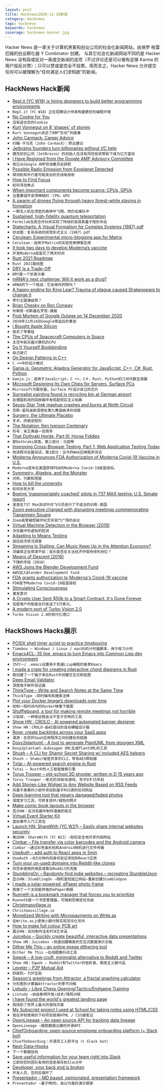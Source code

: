 ```yaml
---
layout: post
title: Hacknews2020-12-19新闻
category: Hacknews
tags: hacknews
keywords: hacknews
coverage: hacknews-banner.jpg
---
```


Hacker News 是一家关于计算机黑客和创业公司的社会化新闻网站，由保罗·格雷厄姆的创业孵化器 Y Combinator 创建。
与其它社会化新闻网站不同的是 Hacker News 没有踩或反对一条提交新闻的选项（不过评论还是可以被有足够 Karma 的用户投反对票）；只可以赞或是完全不投票。简而言之，Hacker News 允许提交任何可以被理解为“任何满足人们求知欲”的新闻。

## HackNews Hack新闻


- [Repl.it (YC W18) is hiring designers to build better programming environments](https://jobs.lever.co/replit/4ef495be-6ced-42d9-bcc1-3c6f57a346bd)
- `Repl.it（YC W18）正在招聘设计师来构建更好的编程环境`
- [No Cookie for You](https://github.blog/2020-12-17-no-cookie-for-you/)
- `没有适合您的Cookie`
- [Kurt Vonnegut on 8 ‘shapes’ of stories](https://bigthink.com/culture-religion/vonnegut-shapes)
- `Kurt Vonnegut讲述了8种“形状”的故事`
- [John Carmack: Career Advice](https://twitter.com/id_aa_carmack/status/1339777933871865857)
- `约翰·卡马克（John Carmack）：职业建议`
- [Jetbrains founders turn billionaires without VC help](https://www.bloomberg.com/news/articles/2020-12-18/czech-startup-founders-turn-billionaires-without-vc-help)
- `捷克初创公司（JetBrains）的创始人在没有风险投资帮助下成为亿万富翁`
- [I Have Resigned from the Google AMP Advisory Committee](https://shkspr.mobi/blog/2020/12/i-have-resigned-from-the-google-amp-advisory-committee/)
- `我已从Google AMP咨询委员会辞职`
- [Possible Radio Emission from Exoplanet Detected](https://news.cornell.edu/stories/2020/12/cornell-postdoc-detects-possible-exoplanet-radio-emission)
- `探测到系外行星可能发出的无线电发射`
- [How to Find Focus](https://thesephist.com/posts/focus/)
- `如何寻找焦点`
- [When important components become scarce: CPUs, GPUs](https://www.igorslab.de/en/if-important-components-will-become-shortage-cpus-gpus-console-chips-and-other-components-as-complex-handle-object/)
- `当重要组件变得稀缺时：CPU，GPU`
- [A swarm of drones flying through heavy forest–while staying in formation](https://www.sciencemag.org/news/2020/12/watch-swarm-drones-fly-through-heavy-forest-while-staying-formation)
- `一群无人机在茂密的森林中飞翔，而仍在编队中`
- [Sustained, high-fidelity quantum teleportation](https://news.fnal.gov/2020/12/fermilab-and-partners-achieve-sustained-high-fidelity-quantum-teleportation/)
- `Fermilab及其合作伙伴实现了持续的高保真量子隐形传态`
- [Statecharts: A Visual Formalism for Complex Systems (1987) pdf](http://www.inf.ed.ac.uk/teaching/courses/seoc/2005_2006/resources/statecharts.pdf)
- `状态图：复杂系统的视觉形式主义（1987）pdf`
- [Cerulean: Experimental micro-blogging app for Matrix](https://matrix.org/blog/2020/12/18/introducing-cerulean)
- `Cerulean：适用于Matrix的实验性微博客应用`
- [It took two days to develop Moderna’s vaccine](https://theness.com/neurologicablog/index.php/it-took-two-days-to-develop-modernas-vaccine/)
- `开发Moderna疫苗花了两天时间`
- [Rust 2021 Roadmap](https://github.com/rust-lang/rfcs/pull/3037)
- `Rust 2021路线图`
- [DRY Is a Trade-Off](https://orbifold.xyz/dry-trade-off.html)
- `DRY是一个折衷方案`
- [mRNA's next challenge: Will it work as a drug?](https://science.sciencemag.org/content/370/6523/1388.full)
- `mRNA的下一个挑战：它会用作药物吗？`
- [A happy ending for King Lear? Trauma of plague caused Shakespeare to change it](https://www.theguardian.com/culture/2020/dec/13/a-happy-ending-for-king-lear-trauma-of-plague-caused-shakespeare-to-change-plays-finale)
- `李尔王圆满结局？`
- [Brian Chesky on Ron Conway](https://news.airbnb.com/ron-conway-and-the-economic-empowerment-award/)
- `布赖恩·切斯基在罗恩·康威`
- [Post Mortem of Google Outage on 14 December 2020](http://status.cloud.google.com/incident/zall/20013#20013004)
- `2020年12月14日Google停运后的事态`
- [I Bought Apple Silicon](https://honzajavorek.cz/blog/i-bought-apple-silicon/)
- `我买了苹果硅`
- [The CPUs of Spacecraft Computers in Space](http://www.cpushack.com/space-craft-cpu.html)
- `太空中航天器计算机的CPU`
- [Do It Yourself Bookbinding](http://www.diybookbinding.com/)
- `自己装订`
- [On Design Patterns in C++](https://www.fluentcpp.com/2020/12/18/on-design-patterns-in-cpp/)
- `C ++中的设计模式`
- [Ganja.js: Geometric Algebra Generator for JavaScript, C++, C#, Rust, Python](https://github.com/enkimute/ganja.js)
- `Ganja.js：适用于JavaScript，C ++，C＃，Rust，Python的几何代数生成器`
- [Microsoft Designing Its Own Chips for Servers, Surface PCs](https://www.bloomberg.com/news/articles/2020-12-18/microsoft-is-designing-its-own-chips-for-servers-surface-pcs)
- `Microsoft为服务器，Surface PC设计自己的芯片`
- [Surrealist painting found in recycling bin at German airport](https://www.smithsonianmag.com/smart-news/340000-surrealist-painting-was-found-recycling-bin-180976542/)
- `在德国机场的回收箱中发现超现实主义绘画`
- [Seuss-Star Trek mashup crashes and burns at Ninth Circuit](https://www.courthousenews.com/seuss-star-trek-mash-up-crash-lands-with-ninth-circuit/)
- `苏斯-星际迷航混搭在第九赛道崩溃并烧毁`
- [Surgery, the Ultimate Placebo](https://www.skepdoc.info/ian-harris-on-surgery-the-ultimate-placebo/)
- `手术，终极安慰剂`
- [The Notation: Ken Iverson Centenary](https://kx.com/blog/the-notation/)
- `符号：肯艾弗森一百周年`
- [That Dothraki Horde, Part III: Horse Fiddles](https://acoup.blog/2020/12/18/collections-that-dothraki-horde-part-iii-horse-fiddles/)
- `那Dothraki部落，第三部分：马提琴`
- [Improving Cross-Browser Testing, Part 1: Web Application Testing Today](https://hacks.mozilla.org/2020/12/cross-browser-testing-part-1-web-app-testing-today/)
- `改进跨浏览器测试，第1部分：当今的Web应用程序测试`
- [Moderna Announces FDA Authorization of Moderna Covid-19 Vaccine in U.S.](https://investors.modernatx.com/news-releases/news-release-details/moderna-announces-fda-authorization-moderna-covid-19-vaccine-us)
- `Moderna宣布在美国获得FDA的Moderna Covid-19疫苗授权。`
- [Symmetry, Algebra, and the Monster](https://www.quantamagazine.org/symmetry-algebra-and-the-monster-20170817/)
- `对称，代数和怪兽`
- [How to kill the university](https://thesephist.com/posts/universities/)
- `如何杀死大学`
- [Boeing 'inappropriately coached' pilots in 737 MAX testing: U.S. Senate report](https://www.reuters.com/article/us-boeing-737-max/boeing-inappropriately-coached-pilots-in-737-max-testing-u-s-senate-report-idUSKBN28S314)
- `波音在737 Max测试中对飞行员进行了不适当的训练-美国`
- [Zoom executive charged with disrupting meetings commemorating Tiananmen Square](https://www.justice.gov/opa/pr/china-based-executive-us-telecommunications-company-charged-disrupting-video-meetings)
- `Zoom高管被控破坏纪念天安门广场的会议`
- [Virtual Machine Detection in the Browser (2019)](https://bannedit.github.io/Virtual-Machine-Detection-In-The-Browser.html)
- `浏览器中的虚拟机检测`
- [Adapting to Means Testing](https://www.jefftk.com/p/adapting-to-means-testing)
- `适应经济状况调查`
- [Streaming Is Stalling: Can Music Keep Up in the Attention Economy?](https://www.billboard.com/articles/business/9500546/streaming-music-growth-stalled-factors-attention-economy)
- `流媒体正在停滞不前：音乐能否在关注经济中保持领先地位？`
- [Means of Descent (2016)](https://medium.com/matter/means-of-descent-ada5e2af6a4d)
- `下降的手段（2016）`
- [AWS Joins the Blender Development Fund](https://www.blender.org/press/aws-joins-the-blender-development-fund/)
- `AWS加入Blender Development Fund`
- [FDA grants authorization to Moderna's Covid-19 vaccine](https://www.statnews.com/2020/12/18/fda-eua-moderna-vaccine-covid19/)
- `FDA授予Moderna Covid-19疫苗授权`
- [Stimulating Consciousness](https://dana.org/article/stimulating-consciousness/)
- `激发意识`
- [A Crypto User Sent $50k to a Smart Contract. It's Gone Forever](https://decrypt.co/51692/a-crypto-user-sent-50000-to-a-smart-contract-its-gone-forever)
- `加密用户向智能合约发送了5万美元。`
- [A modern port of Turbo Vision 2.0](https://github.com/magiblot/tvision)
- `Turbo Vision 2.0的现代化港口`


## HackShows Hacks展示

- [ POSIX shell timer script to practice timeboxing](https://github.com/susam/timebox)
- `Timebox – Windows / Linux / macOS的计时器脚本，用于练习计时`
- [ Emacs4CL: 35 line .emacs to turn Emacs into Common Lisp dev environment](https://github.com/susam/emacs4cl)
- `35行〜/ .emacs设置用于普通Lisp编程的香草Emacs`
- [ I made a crate for creating interactive chord diagrams in Rust](https://datacrayon.com/posts/programming/rust-notebooks/visualisation-of-co-occurring-types/)
- `我创建了一个箱子来在Rust中创建交互式和弦图`
- [ Deep Email Validator](https://github.com/mfbx9da4/deep-email-validator)
- `深度电子邮件验证器`
- [ ThinkType – Write and Search Notes at the Same Time](https://thinktype.app/resubmit)
- `ThinkType –同时编写和搜索注释`
- [ Plot your Docker Image’s downloads over time](https://github.com/aeneasr/dockerstats)
- `绘制一段时间内的Docker映像下载图`
- [ Shuffleboard, a tool for making remote meetings not horrible](https://getshuffleboard.com/)
- `沙狐球，一种使远程会议不至于恐怖的工具`
- [Show HN : CROLO - AI powered automated banner designer](https://www.crolo.io)
- `Show HN：CROLO-由AI驱动的自动横幅设计器`
- [ Rove: create backlinks across your SaaS apps](https://userove.com)
- `漫游：在您的SaaS应用程序之间创建反向链接`
- [ Doxy2plantuml - A tool to generate PlantUML from doxygen XML](https://github.com/Bambofy/doxy2plantuml)
- `Doxy2plantuml-从doxygen XML生成PlantUML的工具`
- [ Shush – A CLI for Shamir Secret Sharing w/ included AES helpers](https://github.com/shushcli/shush)
- `Shush – Shamir秘密共享的CLI，带有AES帮助器`
- [ Txtai – AI-powered search engine in Rust](https://github.com/neuml/txtai.rs)
- `Txtai – Rust中的人工智能搜索引擎`
- [ Torus Trooper – old-school 3D shooter, written in D 15 years ago](https://torustrooper.xyz/)
- `Torus Trooper –老式的3D射击游戏，写于D于15年前`
- [ Add Stories-Like Widget to Any Website Based on RSS Feeds](item?id=25453525)
- `将基于故事的小部件添加到基于RSS源的任何网站`
- [ Deep learning tool that repairs damaged/faded photos](https://hotpot.ai/restore-picture?s=hn)
- `深度学习工具，可修复损坏/褪色的照片`
- [ Make comic book layouts in the browser](https://andrewfulrich.gitlab.io/panelle/)
- `显示HN：在浏览器中制作漫画的版式`
- [ Virtual Event Starter Kit](https://vercel.com/virtual-event-starter-kit)
- `虚拟事件入门工具包`
- [Launch HN: ShareWith (YC W21) – Easily share internal websites securely](item?id=25457085)
- `推出HN：ShareWith（YC W21）–轻松安全地共享内部网站`
- [ Cimbar – File transfer via color barcodes and the Android camera](https://github.com/sz3/libcimbar)
- `Cimbar –通过彩色条形码和Android相机进行文件传输`
- [ UseAuth – add auth to React apps in 5min](https://useauth.dev/)
- `UseAuth –在5分钟内将身份验证添加到React应用`
- [ Turn your un-used domains into Reddit-like clones](item?id=25460880)
- `将您未使用的域变成类似Reddit的克隆`
- [ StumblingOn – Randomly find indie websites – recreating StumbleUpon](https://stumblingon.com)
- `显示HN：StumblingOn –随机查找独立网站–重新创建StumbleUpon`
- [ I made a solar-powered, ePaper photo frame](item?id=25461853)
- `我做了一个太阳能供电的ePaper相框`
- [ Runneth is a bookmark manager that forces you to prioritize](https://chrome.google.com/webstore/detail/runneth/dmihmacgmljciebmenpanbfkllboajkl)
- `Runneth是一个书签管理器，可强制您确定优先级`
- [ Christmasvillage.io](https://www.christmasvillage.io)
- `Christmasvillage.io`
- [ Monetized Writing with Micropayments on Write.as](https://write.as/blog/monetize-your-writing-with-micropayments)
- `在Write.as上使用小额付款实现货币化写作`
- [ How to make full colour PCB art](https://pixel.curious.supplies/blog/pcb_art/)
- `展示HN：如何制作全彩PCB艺术品`
- [ Juicebox – Quickly create beautiful, interactive data presentations](https://www.juiceanalytics.com/juicebox)
- `Show HN：Juicebox –快速创建精美的交互式数据演示文稿`
- [ Dither Me This – an online image dithering tool](https://doodad.dev/dither-me-this)
- `Dither Me This –在线图像抖动工具`
- [ Sqwok – A low-cruft, minimalist alternative to Reddit and Twitter](https://sqwok.im/)
- `Show HN：Sqwok – Reddit和Twitter的低折衷，极简主义替代品`
- [ Leveler – P2P Mutual Aid](https://leveler.info)
- `矫直机– P2P互助`
- [ Season's greetings from Attractor, a fractal graphing calculator](https://attr.actor/snapshots/ddmjrphmqtvvsdyy)
- `分形图形计算器Attractor的季节问候`
- [ Listudy – Libre Chess Opening/Tactics/Endgame Training](https://listudy.org/en)
- `Listudy –自由象棋开放/战术/残局训练`
- [ I have found the world's greatest landing page](https://muzzleapp.com)
- `我找到了世界上最大的登陆页面`
- [ My Subscript project I used at School for taking notes using HTML/CSS](https://github.com/subscript-publishing/subscript)
- `我在学校使用的下标项目使用HTML / CSS做笔记`
- [ OpenLineage – An open source API for tracking data lineage](https://datakin.com/2020/12/18/introducing-openlineage/)
- `OpenLineage –跟踪数据沿袭的开源API`
- [ ChiefOnboarding: open-source employee onboarding platform (+ Slack bot)](https://github.com/chiefonboarding/ChiefOnboarding)
- `ChiefOnboarding：开源员工入职平台（+ Slack bot）`
- [ Next-Data-Hooks](https://github.com/ricokahler/next-data-hooks)
- `下一个数据挂钩`
- [ Save useful information for your team right into Slack](https://wolivo.com/)
- `立即将您的团队有用的信息保存到Slack中`
- [ Developer, your back end is broken](https://yourbackendisbroken.dev/)
- `开发人员，您的后端坏了`
- [ Presentador – MD based, opinionated, presentation framework](https://www.presentador.dev/)
- `Presentador –基于MD的，自以为是的演示框架`


